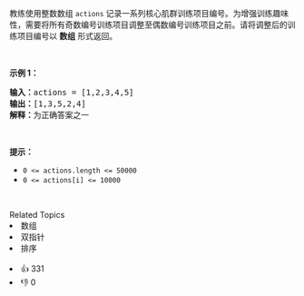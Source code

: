 <p>教练使用整数数组 <code>actions</code> 记录一系列核心肌群训练项目编号。为增强训练趣味性，需要将所有奇数编号训练项目调整至偶数编号训练项目之前。请将调整后的训练项目编号以 <strong>数组</strong> 形式返回。</p>

<p>&nbsp;</p>

<p><strong>示例 1：</strong></p>

<pre>
<strong>输入：</strong>actions = [1,2,3,4,5]
<strong>输出：</strong>[1,3,5,2,4] 
<strong>解释：</strong>为正确答案之一</pre>

<p>&nbsp;</p>

<p><strong>提示：</strong></p>

<ul> 
 <li><code>0 &lt;= actions.length &lt;= 50000</code></li> 
 <li><code>0 &lt;= actions[i] &lt;= 10000</code></li> 
</ul>

<p>&nbsp;</p>

<div><div>Related Topics</div><div><li>数组</li><li>双指针</li><li>排序</li></div></div><br><div><li>👍 331</li><li>👎 0</li></div>